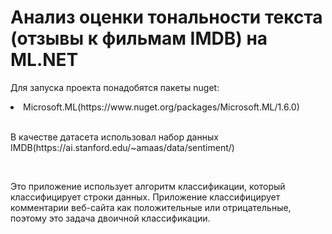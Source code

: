 <h1>Анализ оценки тональности текста (отзывы к фильмам IMDB) на ML.NET</h1>
<div>
  <p>Для запуска проекта понадобятся пакеты nuget:</p>
  <li>Microsoft.ML(https://www.nuget.org/packages/Microsoft.ML/1.6.0)</li>
</div>
<br>
<div>
  <p>В качестве датасета использовал набор данных IMDB(https://ai.stanford.edu/~amaas/data/sentiment/)</p>
</div>
<br>
<div>
  <p>Это приложение использует алгоритм классификации, который классифицирует строки данных. Приложение классифицирует комментарии веб-сайта как положительные или отрицательные, поэтому это задача двоичной классификации.</p>
</div>
